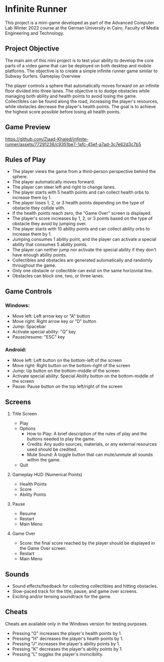 # Infinite Runner
This project is a mini-game developed as part of the Advanced Computer Lab Winter 2022 course at the German University in Cairo, Faculty of Media Engineering and Technology.

## Project Objective

The main aim of this mini project is to test your ability to develop the core parts of a video game that can be deployed on both desktop and mobile platforms. The objective is to create a simple infinite runner game similar to Subway Surfers.
Gameplay Overview

The player controls a sphere that automatically moves forward on an infinite floor divided into three lanes. The objective is to dodge obstacles while managing both ability and health points to avoid losing the game. Collectibles can be found along the road, increasing the player's resources, while obstacles decrease the player's health points. The goal is to achieve the highest score possible before losing all health points.

## Game Preview


https://github.com/Ziaad-Khaled/infinite-runner/assets/77291238/c9351be7-1afc-45ef-a7ad-3c7e62d3c7b5



## Rules of Play

- The player views the game from a third-person perspective behind the sphere.
- The player automatically moves forward.
- The player can steer left and right to change lanes.
- The player starts with 5 health points and can collect health orbs to increase them by 1.
- The player loses 1, 2, or 3 health points depending on the type of obstacle they collide with.
- If the health points reach zero, the "Game Over" screen is displayed.
- The player's score increases by 1, 2, or 3 points based on the type of obstacle they avoid by jumping over.
- The player starts with 10 ability points and can collect ability orbs to increase them by 1.
- Jumping consumes 1 ability point, and the player can activate a special ability that consumes 5 ability points.
- The player can neither jump nor activate the special ability if they don't have enough ability points.
- Collectibles and obstacles are generated automatically and randomly throughout the game.
- Only one obstacle or collectible can exist on the same horizontal line.
- Obstacles can block one, two, or three lanes.

## Game Controls
### Windows:

- Move left: Left arrow key or "A" button
- Move right: Right arrow key or "D" button
- Jump: Spacebar
- Activate special ability: "Q" key
- Pause/resume: "ESC" key

### Android:

- Move left: Left button on the bottom-left of the screen
- Move right: Right button on the bottom-right of the screen
- Jump: Up button on the bottom-middle of the screen
- Activate special ability: Special Ability button on the bottom-middle of the screen
- Pause: Pause button on the top left/right of the screen

## Screens


1. Title Screen
    - Play
    - Options
        - How to Play: A brief description of the rules of play and the buttons needed to play the game.
        - Credits: Any audio sources, materials, or any external resources used should be credited.
        - Mute Sound: A toggle button that can mute/unmute all sounds within the game.
    - Quit

2. Gameplay HUD (Numerical Points)
    - Health Points
    - Score
    - Ability Points

3. Pause
    - Resume
    - Restart
    - Main Menu

4. Game Over
    - Score: the final score reached by the player should be displayed in the Game Over screen.
    - Restart
    - Main Menu

## Sounds

- Sound effects/feedback for collecting collectibles and hitting obstacles.
- Slow-paced track for the title, pause, and game over screens.
- Exciting and/or tensing soundtrack for the game.

## Cheats

Cheats are available only in the Windows version for testing purposes.

- Pressing "G" increases the player's health points by 1.
- Pressing "H" decreases the player's health points by 1.
- Pressing "J" increases the player's ability points by 1.
- Pressing "K" decreases the player's ability points by 1.
- Pressing "L" toggles the player's invincibility.
